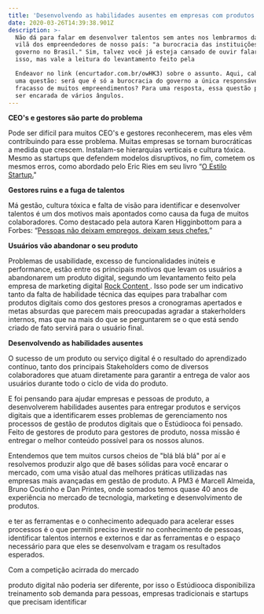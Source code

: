 ```yaml
---
title: 'Desenvolvendo as habilidades ausentes em empresas com produtos digitais '
date: 2020-03-26T14:39:38.901Z
description: >-
  Não dá para falar em desenvolver talentos sem antes nos lembrarmos da grande
  vilã dos empreendedores de nosso país: "a burocracia das instituições do
  governo no Brasil." Sim, talvez você já esteja cansado de ouvir falar sobre
  isso, mas vale a leitura do levantamento feito pela 

  Endeavor no link (encurtador.com.br/owHK3) sobre o assunto. Aqui, cabe ainda
  uma questão: será que é só a burocracia do governo a única responsável pelo
  fracasso de muitos empreendimentos? Para uma resposta, essa questão precisa
  ser encarada de vários ângulos.
---
```

**CEO's e gestores são parte do problema**

Pode ser difícil para muitos CEO's e gestores reconhecerem, mas eles vêm contribuindo para esse problema. Muitas empresas se tornam burocráticas a medida que crescem. Instalam-se hierarquias verticais e cultura tóxica. Mesmo as startups que defendem modelos disruptivos, no fim, cometem os mesmos erros, como abordado pelo Eric Ries em seu livro “[O Estilo Startup.](https://www.amazon.com.br/Estilo-Startup-Eric-Ries/dp/8544107338)"

**Gestores ruins e a fuga de talentos** 

Má gestão, cultura tóxica e falta de visão para identificar e desenvolver talentos é um dos motivos mais apontados como causa da fuga de muitos colaboradores. Como destacado pela autora Karen Higginbottom para a Forbes: “[Pessoas não deixam empregos, deixam seus chefes.](https://pinpeople.com.br/2018/09/15/gestores-ruins-estao-entre-as-maiores-causas-de-alto-turnover/)”

**Usuários vão abandonar o seu produto** 

Problemas de usabilidade, excesso de funcionalidades inúteis e performance, estão entre os principais motivos que levam os usuários a abandonarem um produto digital, segundo um levantamento feito pela empresa de marketing digital [Rock Content ](https://rockcontent.com/blog/motivos-para-desinstalar-um-aplicativo/). Isso pode ser um indicativo tanto da falta de habilidade técnica das equipes para trabalhar com produtos digitais como dos gestores presos a cronogramas apertados e metas absurdas que parecem mais preocupadas agradar a stakerholders internos, mas que na mais do que se perguntarem se o que está sendo criado de fato servirá para o usuário final. 

**Desenvolvendo as habilidades  ausentes** 

O sucesso de um produto ou serviço digital é o resultado do aprendizado contínuo, tanto dos principais Stakeholders como de diversos colaboradores que atuam diretamente para garantir a entrega de valor aos usuários durante todo o ciclo de vida do produto. 

E foi pensando para ajudar empresas e pessoas de produto, a desenvolverem habilidades ausentes para entregar produtos e serviços digitais que  a identificarem esses problemas de gerenciamento nos processos de gestão de produtos digitais que o Estúdiooca foi pensado. Feito de gestores de produto para gestores de produto, nossa missão é entregar o melhor conteúdo possível para os nossos alunos.



Entendemos que tem muitos cursos cheios de "blá blá blá" por aí e resolvemos produzir algo que dê bases sólidas para você encarar o mercado, com uma visão atual das melhores práticas utilizadas nas empresas mais avançadas em gestão de produto. A PM3 é Marcell Almeida, Bruno Coutinho e Dan Printes, onde somados temos quase 40 anos de experiência no mercado de tecnologia, marketing e desenvolvimento de produtos.













e ter as ferramentas e o conhecimento adequado para acelerar esses processos é o que permiti  preciso investir no conhecimento de pessoas, identificar talentos internos e externos e dar as ferramentas e o espaço necessário para que eles se desenvolvam e tragam os resultados esperados. 

Com a competição acirrada do mercado 



 produto digital não poderia ser diferente, por isso o Estúdiooca disponibiliza treinamento sob demanda para pessoas, empresas tradicionais e startups que precisam identificar
